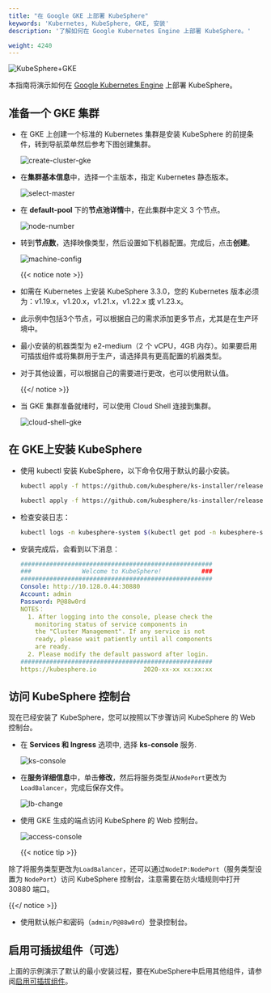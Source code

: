 ```yaml
---
title: "在 Google GKE 上部署 KubeSphere"
keywords: 'Kubernetes, KubeSphere, GKE, 安装'
description: '了解如何在 Google Kubernetes Engine 上部署 KubeSphere。'

weight: 4240
---
```


![KubeSphere+GKE](https://pek3b.qingstor.com/kubesphere-docs/png/20191123145223.png)

本指南将演示如何在 [Google Kubernetes Engine](https://cloud.google.com/kubernetes-engine/) 上部署 KubeSphere。

## 准备一个 GKE 集群

- 在 GKE 上创建一个标准的 Kubernetes 集群是安装 KubeSphere 的前提条件，转到导航菜单然后参考下图创建集群。

  ![create-cluster-gke](/images/docs/zh-cn/installing-on-kubernetes/hosted-kubernetes/install-kubesphere-on-gke/create-cluster-gke.png)

- 在**集群基本信息**中，选择一个主版本，指定 Kubernetes 静态版本。

  ![select-master](/images/docs/zh-cn/installing-on-kubernetes/hosted-kubernetes/install-kubesphere-on-gke/master-version.png)

- 在 **default-pool** 下的**节点池详情**中，在此集群中定义 3 个节点。

  ![node-number](/images/docs/zh-cn/installing-on-kubernetes/hosted-kubernetes/install-kubesphere-on-gke/node-number.png)

- 转到**节点数**，选择映像类型，然后设置如下机器配置。完成后，点击**创建**。

  ![machine-config](/images/docs/zh-cn/installing-on-kubernetes/hosted-kubernetes/install-kubesphere-on-gke/machine-configuration.png)

  {{< notice note >}}

- 如需在 Kubernetes 上安装 KubeSphere 3.3.0，您的 Kubernetes 版本必须为：v1.19.x，v1.20.x，v1.21.x，v1.22.x 或 v1.23.x。
- 此示例中包括3个节点，可以根据自己的需求添加更多节点，尤其是在生产环境中。
- 最小安装的机器类型为 e2-medium（2 个 vCPU，4GB 内存）。如果要启用可插拔组件或将集群用于生产，请选择具有更高配置的机器类型。
- 对于其他设置，可以根据自己的需要进行更改，也可以使用默认值。

  {{</ notice >}}

- 当 GKE 集群准备就绪时，可以使用 Cloud Shell 连接到集群。

  ![cloud-shell-gke](/images/docs/zh-cn/installing-on-kubernetes/hosted-kubernetes/install-kubesphere-on-gke/cloud-shell.png)

## 在 GKE上安装 KubeSphere

- 使用 kubectl 安装 KubeSphere，以下命令仅用于默认的最小安装。

  ```bash
  kubectl apply -f https://github.com/kubesphere/ks-installer/releases/download/v3.3.0/kubesphere-installer.yaml

  kubectl apply -f https://github.com/kubesphere/ks-installer/releases/download/v3.3.0/cluster-configuration.yaml
  ```

- 检查安装日志：

  ```bash
  kubectl logs -n kubesphere-system $(kubectl get pod -n kubesphere-system -l app=ks-install -o jsonpath='{.items[0].metadata.name}') -f
  ```

- 安装完成后，会看到以下消息：

  ```yaml
  #####################################################
  ###              Welcome to KubeSphere!           ###
  #####################################################
  Console: http://10.128.0.44:30880
  Account: admin
  Password: P@88w0rd
  NOTES：
    1. After logging into the console, please check the
      monitoring status of service components in
      the "Cluster Management". If any service is not
      ready, please wait patiently until all components
      are ready.
    2. Please modify the default password after login.
  #####################################################
  https://kubesphere.io             2020-xx-xx xx:xx:xx
  ```

## 访问 KubeSphere 控制台

现在已经安装了 KubeSphere，您可以按照以下步骤访问 KubeSphere 的 Web 控制台。

- 在 **Services 和 Ingress** 选项中, 选择 **ks-console** 服务.

  ![ks-console](/images/docs/zh-cn/installing-on-kubernetes/hosted-kubernetes/install-kubesphere-on-gke/console-service.png)

- 在**服务详细信息**中，单击**修改**，然后将服务类型从`NodePort`更改为`LoadBalancer`，完成后保存文件。

  ![lb-change](/images/docs/zh-cn/installing-on-kubernetes/hosted-kubernetes/install-kubesphere-on-gke/lb-change.png)

- 使用 GKE 生成的端点访问 KubeSphere 的 Web 控制台。

  ![access-console](/images/docs/zh-cn/installing-on-kubernetes/hosted-kubernetes/install-kubesphere-on-gke/access-console.png)

  {{< notice tip >}}

除了将服务类型更改为`LoadBalancer`，还可以通过`NodeIP:NodePort`（服务类型设置为 `NodePort`）访问 KubeSphere 控制台，注意需要在防火墙规则中打开 30880 端口。

  {{</ notice >}}

- 使用默认帐户和密码（`admin/P@88w0rd`）登录控制台。


## 启用可插拔组件（可选）

上面的示例演示了默认的最小安装过程，要在KubeSphere中启用其他组件，请参阅[启用可插拔组件](../../../pluggable-components/)。
